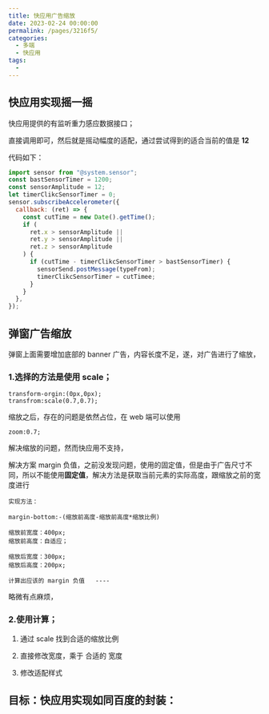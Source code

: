 ```yaml
---
title: 快应用广告缩放
date: 2023-02-24 00:00:00
permalink: /pages/3216f5/
categories:
  - 多端
  - 快应用
tags:
  -
---
```


## 快应用实现摇一摇

快应用提供的有监听重力感应数据接口；

直接调用即可，然后就是摇动幅度的适配，通过尝试得到的适合当前的值是 **12**

代码如下：

```js
import sensor from "@system.sensor";
const bastSensorTimer = 1200;
const sensorAmplitude = 12;
let timerClikcSensorTimer = 0;
sensor.subscribeAccelerometer({
  callback: (ret) => {
    const cutTime = new Date().getTime();
    if (
      ret.x > sensorAmplitude ||
      ret.y > sensorAmplitude ||
      ret.z > sensorAmplitude
    ) {
      if (cutTime - timerClikcSensorTimer > bastSensorTimer) {
        sensorSend.postMessage(typeFrom);
        timerClikcSensorTimer = cutTimee;
      }
    }
  },
});
```

## 弹窗广告缩放

弹窗上面需要增加底部的 banner 广告，内容长度不足，遂，对广告进行了缩放，

### 1.选择的方法是使用 scale；

```
transform-orgin:(0px,0px);
transfrom:scale(0.7,0.7);
```

缩放之后，存在的问题是依然占位，在 web 端可以使用

```
zoom:0.7;
```

解决缩放的问题，然而快应用不支持，

解决方案 margin 负值，之前没发现问题，使用的固定值，但是由于广告尺寸不同，所以不能使用**固定值**，解决方法是获取当前元素的实际高度，跟缩放之前的宽度进行

```
实现方法：

margin-bottom:-(缩放前高度-缩放前高度*缩放比例)

缩放前宽度：400px;
缩放前高度：自适应；

缩放后宽度：300px;
缩放后高度：200px;

计算出应该的 margin 负值   ----
```

略微有点麻烦，

### 2.使用计算；

1. 通过 scale 找到合适的缩放比例

2. 直接修改宽度，乘于 合适的 宽度

3. 修改适配样式

## 目标：快应用实现如同百度的封装：
